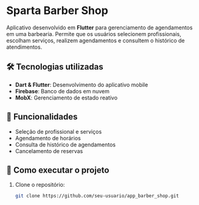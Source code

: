 # Sparta Barber Shop

Aplicativo desenvolvido em **Flutter** para gerenciamento de agendamentos em uma barbearia. Permite que os usuários selecionem profissionais, escolham serviços, realizem agendamentos e consultem o histórico de atendimentos.

## 🛠 Tecnologias utilizadas

- **Dart & Flutter**: Desenvolvimento do aplicativo mobile
- **Firebase**: Banco de dados em nuvem
- **MobX**: Gerenciamento de estado reativo

## 📌 Funcionalidades

- Seleção de profissional e serviços
- Agendamento de horários
- Consulta de histórico de agendamentos
- Cancelamento de reservas

## 🚀 Como executar o projeto

1. Clone o repositório:
   ```sh
   git clone https://github.com/seu-usuario/app_barber_shop.git

